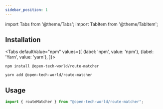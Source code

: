 ```yaml
---
sidebar_position: 1
---
```


import Tabs from '@theme/Tabs';
import TabItem from '@theme/TabItem';

## Installation

<Tabs
defaultValue="npm"
values={[
{label: 'npm', value: 'npm'},
{label: 'Yarn', value: 'yarn'},
]}>
<TabItem value="npm">

```shell
npm install @open-tech-world/route-matcher
```

</TabItem>
  <TabItem value="yarn">

```shell
yarn add @open-tech-world/route-matcher
```

  </TabItem>
</Tabs>

## Usage

```jsx
import { routeMatcher } from "@open-tech-world/route-matcher";
```
